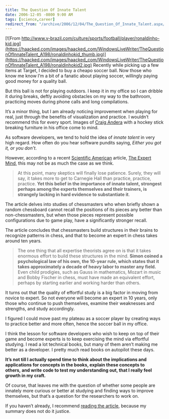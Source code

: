 ```yaml
---
title: The Question Of Innate Talent
date: 2006-12-05 -0800 9:00 AM
tags: [science,career]
redirect_from: "/archive/2006/12/04/The_Question_Of_Innate_Talent.aspx/"
---
```


[![From
http://www.v-brazil.com/culture/sports/football/player/ronaldinho-kid.jpg](https://haacked.com/images/haacked_com/WindowsLiveWriter/TheQuestionOfInnateTalent_A198/ronaldinhokid_thumb.jpg)](https://haacked.com/images/haacked_com/WindowsLiveWriter/TheQuestionOfInnateTalent_A198/ronaldinhokid2.jpg)
Recently while picking up a few items at Target, I decided to buy a
cheapo soccer ball. Now those who know me know I’m a bit of a fanatic
about playing soccer, willingly paying good money for a quality ball.

But this ball is not for playing outdoors. I keep it in my office so I
can dribble it during breaks, deftly avoiding obstacles on my way to the
bathroom, practicing moves during phone calls and long compilations.

It’s a minor thing, but I am already noticing improvement when playing
for real, just through the benefits of visualization and practice. I
wouldn’t recommend this for every sport. Images of [Craig
Andera](http://www.pluralsight.com/blogs/craig/default.aspx "Craig")
with a hockey stick breaking furniture in his office come to mind.

As software developers, we tend to hold the idea of *innate talent* in
very high regard. How often do you hear software pundits saying, *Either
you got it, or you don’t*.

However, according to a recent [Scientific
American](http://scientificamerican.com/ "Scientific American") article,
[The Expert
Mind](http://scientificamerican.com/article.cfm?articleID=00010347-101C-14C1-8F9E83414B7F4945 "The Expert Mind"), this
may not be as much the case as we think.

> At this point, many skeptics will finally lose patience. Surely, they
> will say, it takes more to get to Carnegie Hall than practice,
> practice, practice. **Yet this belief in the importance of innate
> talent, strongest perhaps among the experts themselves and their
> trainers, is strangely lacking in hard evidence to substantiate it**.

The article delves into studies of chessmasters who when briefly shown a
random chessboard cannot recall the positions of its pieces any better
than non-chessmasters, but when those pieces represent possible
configurations due to game play, have a significantly stronger recall.

The article concludes that chessmasters build structures in their brains
to recognize patterns in chess, and that to become an expert in chess
takes around ten years.

> The one thing that all expertise theorists agree on is that it takes
> enormous effort to build these structures in the mind. **Simon coined
> a psychological law of his own, the 10-year rule, which states that it
> takes approximately a decade of heavy labor to master any field.**
> Even child prodigies, such as Gauss in mathematics, Mozart in music
> and Bobby Fischer in chess, must have made an equivalent effort,
> perhaps by starting earlier and working harder than others.

It turns out that the quality of effortful study is a big factor in
moving from novice to expert. So not everyone will become an expert in
10 years, only those who continue to push themselves, examine their
weaknesses and strengths, and study accordingly.

I figured I could move past my plateau as a soccer player by creating
ways to practice better and more often, hence the soccer ball in my
office.

I think the lesson for software developers who wish to keep on top of
their game and become experts is to keep exercising the mind via
effortful studying. I read a lot technical books, but many of them
aren’t making me better as a developer. I pretty much read books on
autopilot these days.

**It’s not till I actually spend time to think about the implications
and applications for concepts in the books, explain these concepts to
others, and write code to test my understanding out, that I really feel
growth in my craft.**

Of course, that leaves me with the question of whether some people are
innately more curious or better at studying and finding ways to improve
themselves, but that’s a question for the researchers to work on.

If you haven’t already, I recommend [reading the
article](http://scientificamerican.com/article.cfm?articleID=00010347-101C-14C1-8F9E83414B7F4945 "The Expert Mind"),
because my summary does not do it justice.

